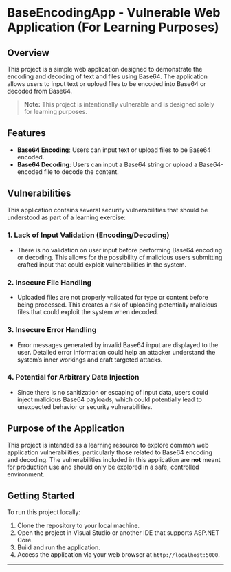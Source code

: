 # BaseEncodingApp - Vulnerable Web Application (For Learning Purposes)

## Overview

This project is a simple web application designed to demonstrate the encoding and decoding of text and files using Base64. The application allows users to input text or upload files to be encoded into Base64 or decoded from Base64.

> **Note:** This project is intentionally vulnerable and is designed solely for learning purposes.

## Features

- **Base64 Encoding**: Users can input text or upload files to be Base64 encoded.
- **Base64 Decoding**: Users can input a Base64 string or upload a Base64-encoded file to decode the content.

## Vulnerabilities

This application contains several security vulnerabilities that should be understood as part of a learning exercise:

### 1. Lack of Input Validation (Encoding/Decoding)
   - There is no validation on user input before performing Base64 encoding or decoding. This allows for the possibility of malicious users submitting crafted input that could exploit vulnerabilities in the system.

### 2. Insecure File Handling
   - Uploaded files are not properly validated for type or content before being processed. This creates a risk of uploading potentially malicious files that could exploit the system when decoded.

### 3. Insecure Error Handling
   - Error messages generated by invalid Base64 input are displayed to the user. Detailed error information could help an attacker understand the system’s inner workings and craft targeted attacks.

### 4. Potential for Arbitrary Data Injection
   - Since there is no sanitization or escaping of input data, users could inject malicious Base64 payloads, which could potentially lead to unexpected behavior or security vulnerabilities.

## Purpose of the Application

This project is intended as a learning resource to explore common web application vulnerabilities, particularly those related to Base64 encoding and decoding. The vulnerabilities included in this application are **not** meant for production use and should only be explored in a safe, controlled environment.

  
## Getting Started

To run this project locally:

1. Clone the repository to your local machine.
2. Open the project in Visual Studio or another IDE that supports ASP.NET Core.
3. Build and run the application.
4. Access the application via your web browser at `http://localhost:5000`.

---
